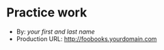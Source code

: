 # Practice work
+ By: *your first and last name*
+ Production URL: <http://foobooks.yourdomain.com>
